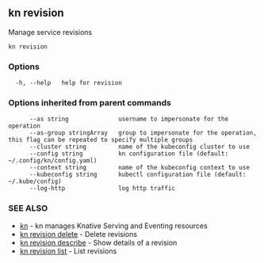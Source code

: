 ## kn revision

Manage service revisions

```
kn revision
```

### Options

```
  -h, --help   help for revision
```

### Options inherited from parent commands

```
      --as string              username to impersonate for the operation
      --as-group stringArray   group to impersonate for the operation, this flag can be repeated to specify multiple groups
      --cluster string         name of the kubeconfig cluster to use
      --config string          kn configuration file (default: ~/.config/kn/config.yaml)
      --context string         name of the kubeconfig context to use
      --kubeconfig string      kubectl configuration file (default: ~/.kube/config)
      --log-http               log http traffic
```

### SEE ALSO

* [kn](kn.md)	 - kn manages Knative Serving and Eventing resources
* [kn revision delete](kn_revision_delete.md)	 - Delete revisions
* [kn revision describe](kn_revision_describe.md)	 - Show details of a revision
* [kn revision list](kn_revision_list.md)	 - List revisions

